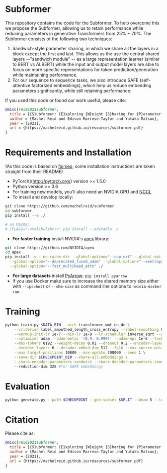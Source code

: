 # Subformer

This repository contains the code for the Subformer. To help overcome this we propose the Subformer, allowing us to retain performance while reducing parameters in generative Transformers from 25% ~ 70%. The Subformer consists of the following two techniques:

1. Sandwich-style parameter sharing, in which we share all the layers in a block except the first and last. This allows us the use the central shared layers --"sandwich module" -- as a large representation learner (similar to BERT vs ALBERT) while the input and output model layers are able to focus on more specific representations for token prediction/generation while maintaining performance.
2. For our sequence to sequence tasks, we also introduce SAFE (self-attentive factorized embeddings), which help us reduce embedding parameters significantly, while still retaining performance.

If you used this code or found our work useful, please cite:

```bibtex
@misc{reid2021subformer,
  title = {{S}ubformer: {E}xploring {W}eight {S}haring for {P}arameter {E}fficiency in {G}enerative {T}ransformers},
  author = {Machel Reid and Edison Marrese-Taylor and Yutaka Matsuo},
  year = {2021},
  url = {https://machelreid.github.io/resources/subformer.pdf}
}
```

# Requirements and Installation

(As this code is based on [fairseq](https://github.com/ytorch/fairseq/), some installation instructions are taken straight from their README)

* PyTorch](http://pytorch.org/) version >= 1.5.0
* Python version >= 3.6
* For training new models, you'll also need an NVIDIA GPU and [NCCL](https://github.com/NVIDIA/nccl)
* To install and develop locally:

``` bash
git clone https://github.com/machelreid/subformer
cd subformer
pip install --e ./

# on MacOS:
# CFLAGS="-stdlib=libc++" pip install --editable ./
```

* **For faster training** install NVIDIA's [apex](https://github.com/NVIDIA/apex) library:

``` bash
git clone https://github.com/NVIDIA/apex
cd apex
pip install -v --no-cache-dir --global-option="--cpp_ext" --global-option="--cuda_ext" \
  --global-option="--deprecated_fused_adam" --global-option="--xentropy" \
  --global-option="--fast_multihead_attn" ./
```

* **For large datasets** install [PyArrow](https://arrow.apache.org/docs/python/install.html#using-pip): `pip install pyarrow`
* If you use Docker make sure to increase the shared memory size either with `--ipc=host` or `--shm-size`
 as command line options to `nvidia-docker run` .

# Training

```bash
python train.py $DATA_BIN --arch transformer_wmt_en_de \
    --criterion label_smoothed_length_cross_entropy --label-smoothing 0.1 --lr 5e-4 \
    --warmup-init-lr 1e-7 --min-lr 1e-9 --lr-scheduler inverse_sqrt --warmup-updates 10000 \
    --optimizer adam --adam-betas '(0.9, 0.999)' --adam-eps 1e-6 --task translation \
    --max-tokens 8192 --weight-decay 0.01 --dropout 0.2 --encoder-layers 6 --encoder-embed-dim 512 \
    --decoder-layers 6 --decoder-embed-dim 512 --fp16 --max-source-positions 10000 \
    --max-target-positions 10000 --max-update 200000 --seed 1 \
    --save-dir $CHECKPOINT_DIR --share-all-embeddings \
    --share-encoder-parameters-sandwich --share-decoder-parameters-sandwich \ #for sandwich-style parameter sharing
    --reduction-dim 320 #for SAFE embeddings
```

# Evaluation

```bash
python generate.py --path $CHECKPOINT --gen-subset $SPLIT --beam 5 --lenpen 0.2 --batch-size 400 --remove-bpe
```

# Citation

Please cite as:

``` bibtex
@misc{reid2021subformer,
  title = {{S}ubformer: {E}xploring {W}eight {S}haring for {P}arameter {E}fficiency in {G}enerative {T}ransformers},
  author = {Machel Reid and Edison Marrese-Taylor and Yutaka Matsuo},
  year = {2021},
  url = {https://machelreid.github.io/resources/subformer.pdf}
}
```
